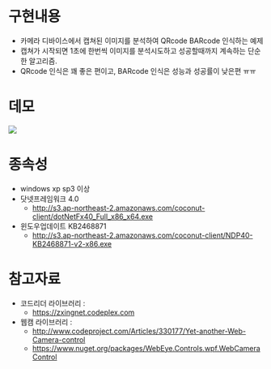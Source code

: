 # 구현내용
- 카메라 디바이스에서 캡쳐된 이미지를 분석하여 QRcode BARcode 인식하는 예제
- 캡쳐가 시작되면 1초에 한번씩 이미지를 분석시도하고 성공할때까지 계속하는 단순한 알고리즘.
- QRcode 인식은 꽤 좋은 편이고, BARcode 인식은 성능과 성공률이 낮은편 ㅠㅠ

# 데모
![](http://s24.postimg.org/45xgzlt39/screenshot_51.png)

# 종속성
- windows xp sp3 이상
- 닷넷프레임워크 4.0
    - http://s3.ap-northeast-2.amazonaws.com/coconut-client/dotNetFx40_Full_x86_x64.exe
- 윈도우업데이트 KB2468871
    - http://s3.ap-northeast-2.amazonaws.com/coconut-client/NDP40-KB2468871-v2-x86.exe

# 참고자료
- 코드리더 라이브러리 : 
    - https://zxingnet.codeplex.com
- 웹캠 라이브러리 : 
    - http://www.codeproject.com/Articles/330177/Yet-another-Web-Camera-control
    - https://www.nuget.org/packages/WebEye.Controls.wpf.WebCameraControl